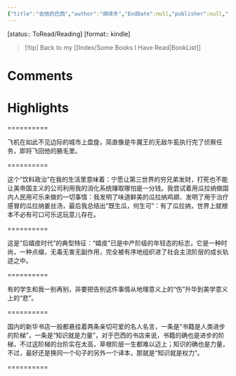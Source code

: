 ```yaml
---
{"title":"去他的巴西","author":"胡续冬","EndDate":null,"publisher":null,"dg-publish":true,"permalink":"/BookNotes/去他的巴西/","dgPassFrontmatter":true,"noteIcon":""}
---
```


[status:: ToRead/Reading]
[format:: kindle]

>[!tip] Back to my [[Index/Some Books I Have Read\|BookList]]

# Comments

# Highlights

==========

飞机在如此不见边际的城市上盘旋，简直像是牛魔王的无敌牛虱执行完了侦察任务，即将飞回他的腋毛里。

==========

这个“饮料政治”在我的生活里意味着：宁愿让第三世界的穷兄弟发财，打死也不能让美帝国主义的公司利用我的消化系统赚取哪怕是一分钱。我尝试着用瓜拉纳做国内人民用可乐来做的一切事情：我发明了味道鲜美的瓜拉纳鸡翅、发明了用于治疗感冒的瓜拉纳姜丝汤，最后我总结出“既生瓜，何生可”：有了瓜拉纳，世界上就根本不必有可口可乐这玩意儿存在。

==========

这是“后嬉皮时代”的典型特征：“嬉皮”已是中产阶级的年轻态的标志，它是一种时尚，一种点缀，无毒无害无副作用，完全被有序地组织进了社会主流阶层的成长轨迹之中。

==========

有的学生和我一别再别，非要把告别这件事情从地理意义上的“伤”升华到美学意义上的“悲”。

==========

国内的新华书店一般都悬挂着两条亲切可爱的名人名言，一条是“书籍是人类进步的阶梯”，一条是“知识就是力量”，对于巴西的书店来说，书籍的确也是进步的阶梯，不过这阶梯的台阶实在太高，草根阶层一生都难以迈上；知识的确也是力量，不过，最好还是换同一个句子的另外一个译本，那就是“知识就是权力”。

==========